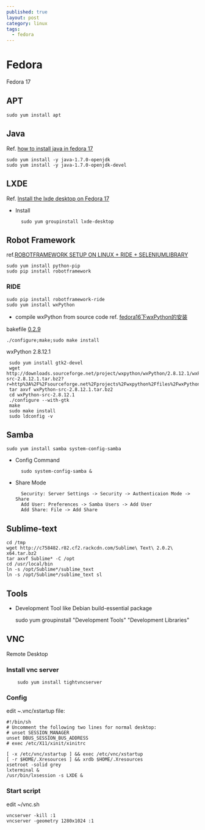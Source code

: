```yaml
---
published: true
layout: post
category: linux
tags: 
  - fedora
---
```


# Fedora
Fedora 17

## APT

    sudo yum install apt

## Java
Ref. [how to install java in fedora 17](https://ask.fedoraproject.org/en/question/8943/how-to-install-java-in-fedora-17/)

    sudo yum install -y java-1.7.0-openjdk
    sudo yum install -y java-1.7.0-openjdk-devel

## LXDE
Ref. [Install the lxde desktop on Fedora 17](http://www.binarytides.com/install-the-lxde-desktop-on-fedora-17/)

* Install

        sudo yum groupinstall lxde-desktop

## Robot Framework
ref.[ROBOTFRAMEWORK SETUP ON LINUX + RIDE + SELENIUMLIBRARY](http://charandeepmatta.com/2012/07/24/robotframework-setup-on-linux-ride-seleniumlibrary/)

    sudo yum install python-pip
    sudo pip install robotframework

### RIDE

    sudo pip install robotframework-ride
    sudo yum install wxPython

* compile wxPython from source code
ref. [fedora16下wxPython的安装](http://blog.csdn.net/rudyn/article/details/7818022)

bakefile [0.2.9](http://prdownloads.sourceforge.net/bakefile/bakefile-0.2.9.tar.gz?download)

    ./configure;make;sudo make install

wxPython 2.8.12.1 

     sudo yum install gtk2-devel
     wget http://downloads.sourceforge.net/project/wxpython/wxPython/2.8.12.1/wxPython-src-2.8.12.1.tar.bz2?r=http%3A%2F%2Fsourceforge.net%2Fprojects%2Fwxpython%2Ffiles%2FwxPython%2F2.8.12.1%2F&ts=1392362836&use_mirror=nchc
     tar axvf wxPython-src-2.8.12.1.tar.bz2
     cd wxPython-src-2.8.12.1
     ./configure --with-gtk
     make
     sudo make install
     sudo ldconfig -v
     
## Samba

    sudo yum install samba system-config-samba

* Config Command

        sudo system-config-samba &

* Share Mode

        Security: Server Settings -> Security -> Authenticaion Mode -> Share
        Add User: Preferences -> Samba Users -> Add User
        Add Share: File -> Add Share

## Sublime-text

    cd /tmp
    wget http://c758482.r82.cf2.rackcdn.com/Sublime\ Text\ 2.0.2\ x64.tar.bz2
    tar axvf Sublime* -C /opt
    cd /usr/local/bin
    ln -s /opt/Sublime*/sublime_text
    ln -s /opt/Sublime*/sublime_text sl
    
## Tools

* Development Tool
like Debian build-essential package

    sudo yum groupinstall "Development Tools" "Development Libraries"

## VNC
Remote Desktop

### Install vnc server

        sudo yum install tightvncserver

### Config
edit ~.vnc/xstartup file:

    #!/bin/sh
    # Uncomment the following two lines for normal desktop:
    # unset SESSION_MANAGER
    unset DBUS_SESSION_BUS_ADDRESS
    # exec /etc/X11/xinit/xinitrc

    [ -x /etc/vnc/xstartup ] && exec /etc/vnc/xstartup
    [ -r $HOME/.Xresources ] && xrdb $HOME/.Xresources
    xsetroot -solid grey
    lxterminal &
    /usr/bin/lxsession -s LXDE &

### Start script
edit ~/vnc.sh

    vncserver -kill :1
    vncserver -geometry 1280x1024 :1